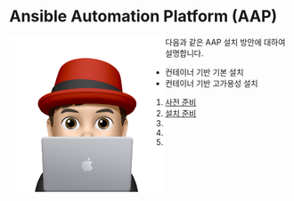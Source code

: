 # Ansible Automation Platform (AAP)



<img align="left" src="/images/이승일--II_컴퓨터.png" width="280px" height="280px" title="100px" alt="안녕"></img>

다음과 같은 AAP 설치 방안에 대하여 설명합니다.
* 컨테이너 기반 기본 설치
* 컨테이너 기반 고가용성 설치

1. [사전 준비](documents/pre-requisites.md)<br>
2. [설치 준비](documents/pre-installation.md)<br>
3. []()<br>
4. []()<br>
5. []()<br>
